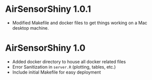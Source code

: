 # AirSensorShiny 1.0.1
 
* Modified Makefile and docker files to get things working on
  a Mac desktop machine.

# AirSensorShiny 1.0
 
* Added docker directory to house all docker related files
* Error Sanitization in `server.R` (plotting, tables, etc.)
* Include initial Makefile for easy deployment 

